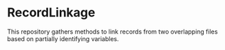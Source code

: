 # RecordLinkage

This repository gathers methods to link records from two overlapping files based on partially identifying variables.